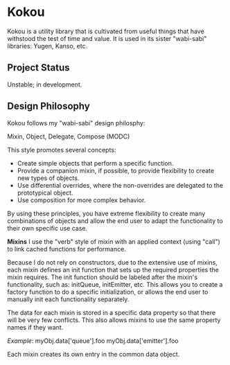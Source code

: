 Kokou
============================================================

Kokou is a utility library that is cultivated from useful
things that have withstood the test of time and value. It is
used in its sister "wabi-sabi" libraries: Yugen, Kanso, etc.


Project Status
------------------------------------------------------------

Unstable; in development.


Design Philosophy
------------------------------------------------------------

Kokou follows my "wabi-sabi" design philosphy:

Mixin, Object, Delegate, Compose (MODC)

This style promotes several concepts:

* Create simple objects that perform a specific function.
* Provide a companion mixin, if possible, to provide
  flexibility to create new types of objects.
* Use differential overrides, where the non-overrides
  are delegated to the prototypical object.
* Use composition for more complex behavior.

By using these principles, you have extreme flexibility
to create many combinations of objects and allow the end
user to adapt the functionality to their own specific
use case.


**Mixins**
I use the "verb" style of mixin with an applied context
(using "call") to link cached functions for performance.

Because I do not rely on constructors, due to the extensive
use of mixins, each mixin defines an init function that
sets up the required properties the mixin requires. The
init function should be labeled after the mixin's
functionality, such as: initQueue, initEmitter, etc. This
allows you to create a factory function to do a specific
initialization, or allows the end user to manually init
each functionality separately.

The data for each mixin is stored in a specific data property
so that there will be very few conflicts. This also allows
mixins to use the same property names if they want.

_Example_:
myObj.data['queue'].foo
myObj.data['emitter'].foo

Each mixin creates its own entry in the common data object.

